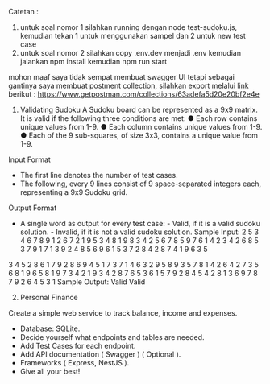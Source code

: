 Catetan :

1. untuk soal nomor 1 silahkan running dengan node test-sudoku.js, kemudian tekan 1 untuk menggunakan sampel dan 2 untuk new test case
2. untuk soal nomor 2 silahkan copy .env.dev menjadi .env kemudian jalankan npm install kemudian npm run start

mohon maaf saya tidak sempat membuat swagger UI tetapi sebagai gantinya 
saya membuat postment collection, silahkan export melalui link berikut :
https://www.getpostman.com/collections/63adefa5d20e20bf2e4e

1. Validating Sudoku
A Sudoku board can be represented as a 9x9 matrix. It is valid if the following three conditions
are met:
● Each row contains unique values from 1-9.
● Each column contains unique values from 1-9.
● Each of the 9 sub-squares, of size 3x3, contains a unique value from 1-9.

Input Format
- The first line denotes the number of test cases.
- The following, every 9 lines consist of 9 space-separated integers each, representing a
9x9 Sudoku grid.

Output Format
- A single word as output for every test case: - Valid, if it is a valid sudoku solution. -
Invalid, if it is not a valid sudoku solution.
Sample Input:
2
5 3 4 6 7 8 9 1 2
6 7 2 1 9 5 3 4 8
1 9 8 3 4 2 5 6 7
8 5 9 7 6 1 4 2 3
4 2 6 8 5 3 7 9 1
7 1 3 9 2 4 8 5 6
9 6 1 5 3 7 2 8 4
2 8 7 4 1 9 6 3 5

3 4 5 2 8 6 1 7 9
2 8 6 9 4 5 1 7 3
7 1 4 6 3 2 9 5 8
9 3 5 7 8 1 4 2 6
4 2 7 3 5 6 8 1 9
6 5 8 1 9 7 3 4 2
1 9 3 4 2 8 7 6 5
3 6 1 5 7 9 2 8 4
5 4 2 8 1 3 6 9 7
8 7 9 2 6 4 5 3 1
Sample Output:
Valid
Valid

2. Personal Finance

Create a simple web service to track balance, income and expenses.
- Database: SQLite.
- Decide yourself what endpoints and tables are needed.
- Add Test Cases for each endpoint.
- Add API documentation ( Swagger ) ( Optional ).
- Frameworks ( Express, NestJS ).
- Give all your best!
